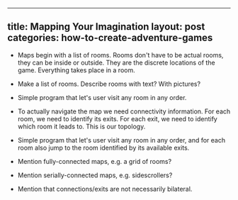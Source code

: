 ---
title: Mapping Your Imagination
layout: post
categories: how-to-create-adventure-games
----

<ul>
<li><p>Maps begin with a list of rooms. Rooms don't have to be actual rooms, they can be inside or outside. They are the discrete locations of the game. Everything takes place in a room.</p></li>
<li><p>Make a list of rooms. Describe rooms with text? With pictures?</p></li>
<li><p>Simple program that let's user visit any room in any order.</p></li>
<li><p>To actually navigate the map we need connectivity information. For each room, we need to identify its exits. For each exit, we need to identify which room it leads to. This is our topology.</p></li>
<li><p>Simple program that let's user visit any room in any order, and for each room also jump to the room identified by its available exits.</p></li>
<li><p>Mention fully-connected maps, e.g. a grid of rooms?</p></li>
<li><p>Mention serially-connected maps, e.g. sidescrollers?</p></li>
<li><p>Mention that connections/exits are not necessarily bilateral.</p></li>
</ul>